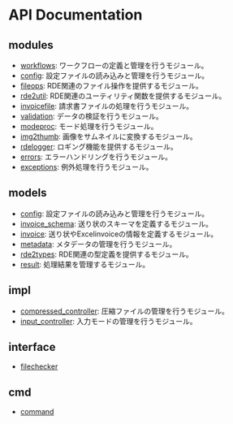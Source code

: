 # API Documentation

## modules

- [workflows](workflows): ワークフローの定義と管理を行うモジュール。
- [config](config): 設定ファイルの読み込みと管理を行うモジュール。
- [fileops](fileops): RDE関連のファイル操作を提供するモジュール。
- [rde2util](rde2util): RDE関連のユーティリティ関数を提供するモジュール。
- [invoicefile](invoicefile): 請求書ファイルの処理を行うモジュール。
- [validation](validation): データの検証を行うモジュール。
- [modeproc](modeproc): モード処理を行うモジュール。
- [img2thumb](img2thumb): 画像をサムネイルに変換するモジュール。
- [rdelogger](rdelogger): ロギング機能を提供するモジュール。
- [errors](errors): エラーハンドリングを行うモジュール。
- [exceptions](exceptions): 例外処理を行うモジュール。

## models

- [config](models/config): 設定ファイルの読み込みと管理を行うモジュール。
- [invoice_schema](models/invoice_schema): 送り状のスキーマを定義するモジュール。
- [invoice](models/invoice): 送り状やExcelinvoiceの情報を定義するモジュール。
- [metadata](models/metadata): メタデータの管理を行うモジュール。
- [rde2types](models/rde2types): RDE関連の型定義を提供するモジュール。
- [result](models/result): 処理結果を管理するモジュール。

## impl

- [compressed_controller](impl/compressed_controller): 圧縮ファイルの管理を行うモジュール。
- [input_controller](impl/input_controller): 入力モードの管理を行うモジュール。

## interface

- [filechecker](interface/filechecker)

## cmd

- [command](cmd/command)
